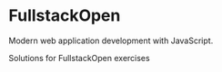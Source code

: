 # FullstackOpen 
 Modern web application development with JavaScript.

 Solutions for FullstackOpen exercises
